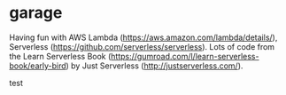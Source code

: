 # garage

Having fun with AWS Lambda (https://aws.amazon.com/lambda/details/), Serverless (https://github.com/serverless/serverless). Lots of code from the Learn Serverless Book (https://gumroad.com/l/learn-serverless-book/early-bird) by Just Serverless (http://justserverless.com/).

test
